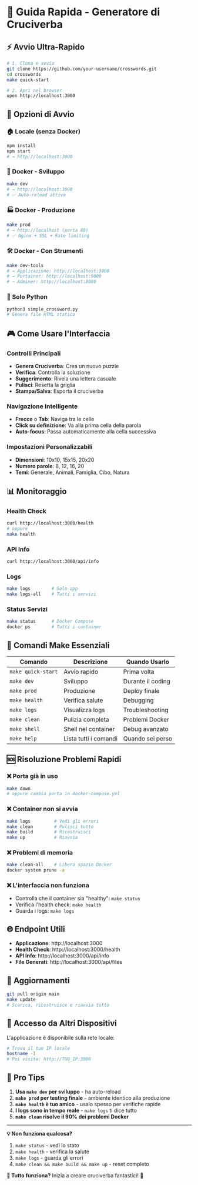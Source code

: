 # 🚀 Guida Rapida - Generatore di Cruciverba

## ⚡ Avvio Ultra-Rapido

```bash
# 1. Clona e avvia
git clone https://github.com/your-username/crosswords.git
cd crosswords
make quick-start

# 2. Apri nel browser
open http://localhost:3000
```

## 🎯 Opzioni di Avvio

### 🏠 Locale (senza Docker)
```bash
npm install
npm start
# → http://localhost:3000
```

### 🐳 Docker - Sviluppo
```bash
make dev
# → http://localhost:3000
# ✅ Auto-reload attivo
```

### 🏭 Docker - Produzione
```bash
make prod
# → http://localhost (porta 80)
# ✅ Nginx + SSL + Rate limiting
```

### 🛠️ Docker - Con Strumenti
```bash
make dev-tools
# → Applicazione: http://localhost:3000
# → Portainer: http://localhost:9000
# → Adminer: http://localhost:8080
```

### 🐍 Solo Python
```bash
python3 simple_crossword.py
# Genera file HTML statico
```

## 🎮 Come Usare l'Interfaccia

### Controlli Principali
- **Genera Cruciverba**: Crea un nuovo puzzle
- **Verifica**: Controlla la soluzione
- **Suggerimento**: Rivela una lettera casuale
- **Pulisci**: Resetta la griglia
- **Stampa/Salva**: Esporta il cruciverba

### Navigazione Intelligente
- **Frecce** o **Tab**: Naviga tra le celle
- **Click su definizione**: Va alla prima cella della parola
- **Auto-focus**: Passa automaticamente alla cella successiva

### Impostazioni Personalizzabili
- **Dimensioni**: 10x10, 15x15, 20x20
- **Numero parole**: 8, 12, 16, 20
- **Temi**: Generale, Animali, Famiglia, Cibo, Natura

## 📊 Monitoraggio

### Health Check
```bash
curl http://localhost:3000/health
# oppure
make health
```

### API Info
```bash
curl http://localhost:3000/api/info
```

### Logs
```bash
make logs        # Solo app
make logs-all    # Tutti i servizi
```

### Status Servizi
```bash
make status      # Docker Compose
docker ps        # Tutti i container
```

## 🔧 Comandi Make Essenziali

| Comando | Descrizione | Quando Usarlo |
|---------|-------------|---------------|
| `make quick-start` | Avvio rapido | Prima volta |
| `make dev` | Sviluppo | Durante il coding |
| `make prod` | Produzione | Deploy finale |
| `make health` | Verifica salute | Debugging |
| `make logs` | Visualizza logs | Troubleshooting |
| `make clean` | Pulizia completa | Problemi Docker |
| `make shell` | Shell nel container | Debug avanzato |
| `make help` | Lista tutti i comandi | Quando sei perso |

## 🆘 Risoluzione Problemi Rapidi

### ❌ Porta già in uso
```bash
make down
# oppure cambia porta in docker-compose.yml
```

### ❌ Container non si avvia
```bash
make logs         # Vedi gli errori
make clean        # Pulisci tutto
make build        # Ricostruisci
make up           # Riavvia
```

### ❌ Problemi di memoria
```bash
make clean-all    # Libera spazio Docker
docker system prune -a
```

### ❌ L'interfaccia non funziona
- Controlla che il container sia "healthy": `make status`
- Verifica l'health check: `make health`
- Guarda i logs: `make logs`

## 🌐 Endpoint Utili

- **Applicazione**: http://localhost:3000
- **Health Check**: http://localhost:3000/health
- **API Info**: http://localhost:3000/api/info
- **File Generati**: http://localhost:3000/api/files

## 🔄 Aggiornamenti

```bash
git pull origin main
make update
# Scarica, ricostruisce e riavvia tutto
```

## 📱 Accesso da Altri Dispositivi

L'applicazione è disponibile sulla rete locale:
```bash
# Trova il tuo IP locale
hostname -I
# Poi visita: http://TUO_IP:3000
```

## 🎯 Pro Tips

1. **Usa `make dev` per sviluppo** - ha auto-reload
2. **`make prod` per testing finale** - ambiente identico alla produzione  
3. **`make health` è tuo amico** - usalo spesso per verifiche rapide
4. **I logs sono in tempo reale** - `make logs` ti dice tutto
5. **`make clean` risolve il 90% dei problemi Docker**

---

**💡 Non funziona qualcosa?**
1. `make status` - vedi lo stato
2. `make health` - verifica la salute  
3. `make logs` - guarda gli errori
4. `make clean && make build && make up` - reset completo

**🎉 Tutto funziona?** Inizia a creare cruciverba fantastici! 🧩
